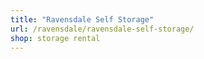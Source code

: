 ```yaml
---
title: "Ravensdale Self Storage"
url: /ravensdale/ravensdale-self-storage/
shop: storage rental
---
```

